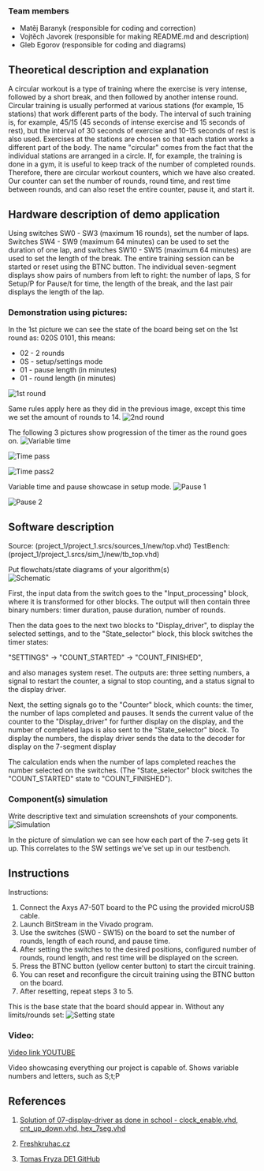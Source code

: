 ### Team members

* Matěj Baranyk (responsible for coding and correction)
* Vojtěch Javorek (responsible for making README.md and description)
* Gleb Egorov (responsible for coding and diagrams)

## Theoretical description and explanation                                                
A circular workout is a type of training where the exercise is very intense, followed by a short break, and then followed by another intense round. Circular training is usually performed at various stations (for example, 15 stations) that work different parts of the body. The interval of such training is, for example, 45/15 (45 seconds of intense exercise and 15 seconds of rest), but the interval of 30 seconds of exercise and 10-15 seconds of rest is also used. Exercises at the stations are chosen so that each station works a different part of the body. The name "circular" comes from the fact that the individual stations are arranged in a circle. If, for example, the training is done in a gym, it is useful to keep track of the number of completed rounds. Therefore, there are circular workout counters, which we have also created. Our counter can set the number of rounds, round time, and rest time between rounds, and can also reset the entire counter, pause it, and start it.

## Hardware description of demo application                                               
Using switches SW0 - SW3 (maximum 16 rounds), set the number of laps. Switches SW4 - SW9 (maximum 64 minutes) can be used to set the duration of one lap, and switches SW10 - SW15 (maximum 64 minutes) are used to set the length of the break. The entire training session can be started or reset using the BTNC button. The individual seven-segment displays show pairs of numbers from left to right: the number of laps, S for Setup/P for Pause/t for time, the length of the break, and the last pair displays the length of the lap.

### Demonstration using pictures:
In the 1st picture we can see the state of the board being set on the 1st round as: 020S 0101, this means:
+ 02 - 2 rounds
+ 0S - setup/settings mode
+ 01 - pause length (in minutes)
+ 01 - round length (in minutes)

![1st round](images/kolo1.jpg)

Same rules apply here as they did in the previous image, except this time we set the amount of rounds to 14.
![2nd round](images/kolo2.jpg)

The following 3 pictures show progression of the timer as the round goes on. 
![Variable time](images/cas1.jpg)

![Time pass](images/cas2.jpg)

![Time pass2](images/cas3.jpg)

Variable time and pause showcase in setup mode.
![Pause 1](images/caspauza1.jpg)

![Pause 2](images/caspuaza2.jpg)

## Software description
Source: (project_1/project_1.srcs/sources_1/new/top.vhd)
TestBench: (project_1/project_1.srcs/sim_1/new/tb_top.vhd)

Put flowchats/state diagrams of your algorithm(s)                                         
![Schematic](images/diagram2.jpeg)

First, the input data from the switch goes to the "Input_processing" block, where it is transformed for other blocks. The output will then contain three binary numbers: timer duration, pause duration, number of rounds.

  Then the data goes to the next two blocks to "Display_driver", to display the selected settings, and to the "State_selector" block, this block switches the timer states:
  
  "SETTINGS" -> "COUNT_STARTED" -> "COUNT_FINISHED",
  
  and also manages system reset. The outputs are: three setting numbers, a signal to restart the counter, a signal to stop counting, and a status signal to the display driver.
  
  Next, the setting signals go to the "Counter" block, which counts: the timer, the number of laps completed and pauses. It sends the current value of the counter to the "Display_driver" for further display on the display, and the number of completed laps is also sent to the "State_selector" block.
To display the numbers, the display driver sends the data to the decoder for display on the 7-segment display

The calculation ends when the number of laps completed reaches the number selected on the switches. (The "State_selector" block switches the "COUNT_STARTED" state to "COUNT_FINISHED").

### Component(s) simulation 											
Write descriptive text and simulation screenshots of your components.
![Simulation](images/sim.png)


In the picture of simulation we can see how each part of the 7-seg gets lit up. This correlates to the SW settings we've set up in our testbench. 

## Instructions                                                                           

Instructions:
1. Connect the Axys A7-50T board to the PC using the provided microUSB cable.
2. Launch BitStream in the Vivado program.
3. Use the switches (SW0 - SW15) on the board to set the number of rounds, length of each round, and pause time.
4. After setting the switches to the desired positions, configured number of rounds, round length, and rest time will be displayed on the screen.
5. Press the BTNC button (yellow center button) to start the circuit training.
6. You can reset and reconfigure the circuit training using the BTNC button on the board.
7. After resetting, repeat steps 3 to 5.

This is the base state that the board should appear in. Without any limits/rounds set:
![Setting state](images/zaklad.jpg)


### Video:
[Video link YOUTUBE](https://www.youtube.com/watch?v=pLNbUWPhGSs)

Video showcasing everything our project is capable of. Shows variable numbers and letters, such as S;t;P

## References                                                                            

1. [Solution of 07-display-driver as done in school - clock_enable.vhd, cnt_up_down.vhd, hex_7seg.vhd](https://github.com/BaranykMatej/digital-electronics-1/tree/main/07-display_driver/display_driver/display_driver.srcs/sources_1/new)

2. [Freshkruhac.cz](https://freshkruhac.cz/kruhovy-trenink/)

3. [Tomas Fryza DE1 GitHub](https://github.com/tomas-fryza/digital-electronics-1)
